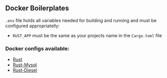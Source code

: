 ## Docker Boilerplates 

`.env` file holds all variables needed for building and running and must be configured appropriatelly:
- `RUST_APP` must be the same as your projects name in the `Cargo.toml` file

### Docker configs available:
- [Rust](https://github.com/0xffset/Docker-Boilerplates/tree/main/Rust)
- [Rust-Mysql](https://github.com/0xffset/Docker-Boilerplates/tree/main/Rust-Mysql)
- [Rust-Diesel](https://github.com/0xffset/Docker-Boilerplates/tree/main/Rust-Diesel) 